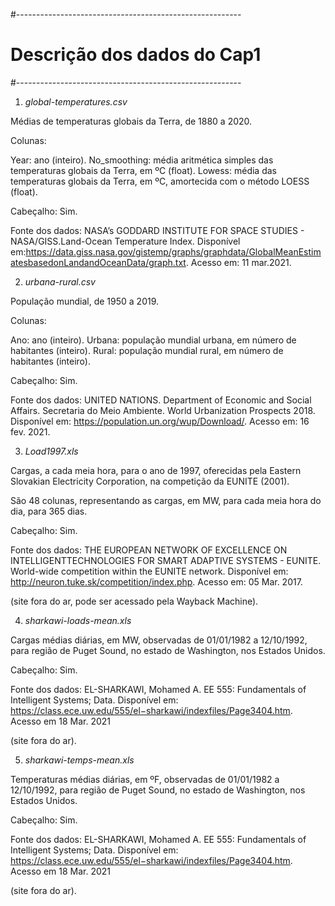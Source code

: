 #--------------------------------------------------------
# __Descrição dos dados do Cap1__
#--------------------------------------------------------

1) _global-temperatures.csv_

Médias de temperaturas globais da Terra, de 1880 a 2020.

Colunas:

Year: ano (inteiro).
No_smoothing: média aritmética simples das temperaturas globais da Terra, em ºC (float).
Lowess: média das temperaturas globais da Terra, em ºC, amortecida com o método LOESS (float).

Cabeçalho: Sim.

Fonte dos dados: NASA’s GODDARD INSTITUTE FOR SPACE STUDIES - NASA/GISS.Land-Ocean Temperature Index. 
Disponível em:https://data.giss.nasa.gov/gistemp/graphs/graphdata/GlobalMeanEstimatesbasedonLandandOceanData/graph.txt. Acesso em: 11 mar.2021.

2) _urbana-rural.csv_

População mundial, de 1950 a 2019.

Colunas:

Ano: ano (inteiro).
Urbana: população mundial urbana, em número de habitantes (inteiro).
Rural: população mundial rural, em número de habitantes (inteiro).

Cabeçalho: Sim.

Fonte dos dados: UNITED NATIONS. Department of Economic and Social Affairs. Secretaria do Meio Ambiente. World Urbanization Prospects 2018. 
Disponível em: https://population.un.org/wup/Download/. Acesso em: 16 fev. 2021.

3) _Load1997.xls_

Cargas, a cada meia hora, para o ano de 1997, oferecidas pela Eastern Slovakian Electricity Corporation, na competição da EUNITE (2001).

São 48 colunas, representando as cargas, em MW, para cada meia hora do dia, para 365 dias.

Cabeçalho: Sim.

Fonte dos dados: THE EUROPEAN NETWORK OF EXCELLENCE ON INTELLIGENTTECHNOLOGIES FOR SMART ADAPTIVE SYSTEMS - EUNITE. World-wide competition within the EUNITE network. 
Disponível em: http://neuron.tuke.sk/competition/index.php. Acesso em: 05 Mar. 2017.

(site fora do ar, pode ser acessado pela Wayback Machine).

4) _sharkawi-loads-mean.xls_

Cargas médias diárias, em MW, observadas de 01/01/1982 a 12/10/1992, para região de Puget Sound, no estado de Washington, nos Estados Unidos.

Cabeçalho: Sim.

Fonte dos dados: EL-SHARKAWI, Mohamed A. EE 555: Fundamentals of Intelligent Systems; Data. 
Disponível em: https://class.ece.uw.edu/555/el−sharkawi/indexfiles/Page3404.htm. Acesso em 18 Mar. 2021

(site fora do ar).

5) _sharkawi-temps-mean.xls_

Temperaturas médias diárias, em ºF, observadas de 01/01/1982 a 12/10/1992, para região de Puget Sound, no estado de Washington, nos Estados Unidos.

Cabeçalho: Sim.

Fonte dos dados: EL-SHARKAWI, Mohamed A. EE 555: Fundamentals of Intelligent Systems; Data. 
Disponível em: https://class.ece.uw.edu/555/el−sharkawi/indexfiles/Page3404.htm. Acesso em 18 Mar. 2021

(site fora do ar).
